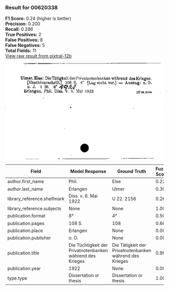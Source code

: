 ### Result for 00620338
**F1 Score:** 0.24 (higher is better)<br>**Precision:** 0.200<br>**Recall:** 0.286<br>**True Positives:** 2<br>**False Positives:** 8<br>**False Negatives:** 5<br>**Total Fields:** 11<br>[View raw result from pixtral-12b](https://github.com/RISE-UNIBAS/humanities_data_benchmark/blob/main/results/2025-10-01/T0186/request_T0186_00620338.json)

<img src="https://github.com/RISE-UNIBAS/humanities_data_benchmark/blob/main/benchmarks/zettelkatalog/images/00620338.jpg?raw=true" alt="00620338" width="600px">

| Field | Model Response | Ground Truth | Fuzzy Score | Match |
|-------|----------------|--------------|-------------|-------|
| author.first_name | Phil. | Else | 0.222 | ❌ |
| author.last_name | Erlangen | Ulmer | 0.308 | ❌ |
| library_reference.shelfmark | Diss. v. 6. Mai 1922 | U 22. 2156 | 0.267 | ❌ |
| library_reference.subjects | None | None | 1.000 | ✅ |
| publication.format | 8° | 4° | 0.500 | ❌ |
| publication.pages | 108 S. | 108 | 0.667 | ❌ |
| publication.place | Erlangen | None | 0.000 | ❌ |
| publication.publisher | o. O. | None | 0.000 | ❌ |
| publication.title | Die Tüchtigkeit der Privatnotenbanken während des Krieges | Die Tätigkeit der Privatnotenbanken während des Krieges | 0.964 | ✅ |
| publication.year | 1922 | None | 0.000 | ❌ |
| type.type | Dissertation or thesis | Dissertation or thesis | 1.000 | ✅ |
